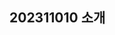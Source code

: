 ## 202311010 소개

<!--
**202311010/202311010** is a ✨ _special_ ✨ repository because its `README.md` (this file) appears on your GitHub profile.

Here are some ideas to get you started:

- 🌱 I’m currently learning OSS
- 👯 I’m looking to collaborate on accounting
- 🔭 I’m looking for help with code review
- 💬 Ask me about accounting
-->
